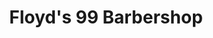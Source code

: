 ---
title: "Floyd's 99 Barbershop"
url: /denver/floyds-99-barbershop-chestnut-place/
shop: hairdresser
---